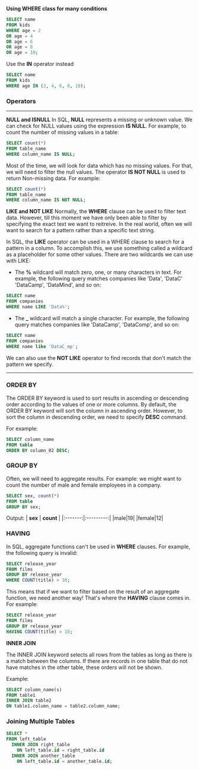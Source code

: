 **Using WHERE class for many conditions**
```SQL
SELECT name
FROM kids
WHERE age = 2
OR age = 4
OR age = 6
OR age = 8
OR age = 10;
```

Use the **IN** operator instead
```SQL
SELECT name
FROM kids
WHERE age IN (2, 4, 6, 8, 10);
```

### Operators
---
**NULL and ISNULL**
In SQL, **NULL** represents a missing or unknown value. We can check for NULL values using the expression **IS NULL**. For example, to count the number of missing values in a table:
```SQL
SELECT count(*)
FROM table_name
WHERE column_name IS NULL;
```

Most of the time, we will look for data which has no missing values. For that, we will need to filter the null values. The operator **IS NOT NULL** is used to return Non-missing data. For example:
```SQL
SELECT count(*)
FROM table_name
WHERE column_name IS NOT NULL;
```

**LIKE and NOT LIKE**
Normally, the **WHERE** clause can be used to filter text data. However, till this moment we have only been able to filter by specifying the exact text we want to reitreive. In the real world, often we will want to search for a pattern rather than a specific text string.

In SQL, the **LIKE** operator can be used in a WHERE clause to search for a pattern in a column. To accomplish this, we use something called a wildcard as a placeholder for some other values. There are two wildcards we can use with LIKE:

- The **%** wildcard will match zero, one, or many characters in text. For example, the following query matches companies like 'Data', 'DataC' 'DataCamp', 'DataMind', and so on:
```SQL
SELECT name
FROM companies
WHERE name LIKE 'Data%';
```

- The **_** wildcard will match a single character. For example, the following query matches companies like 'DataCamp', 'DataComp', and so on:
```SQL
SELECT name
FROM companies
WHERE name like 'DataC_mp';
```
We can also use the **NOT LIKE** operator to find records that don't match the pattern we specify.

---

### ORDER BY 

The ORDER BY keyword is used to sort results in ascending or descending order according to the values of one or more columns. By default, the ORDER BY keyword will sort the column in ascending order. However, to sort the column in descending order, we need to specify **DESC** command.

For example:
```sql
SELECT column_name
FROM table
ORDER BY column_02 DESC;
```

### GROUP BY
Often, we will need to aggregate results. For example: we might want to count the number of male and female employees in a company.
```sql
SELECT sex, count(*)
FROM table
GROUP BY sex;
```
Output:
| **sex** | **count** |
|:-------:|:---------:|
|male|19|
|female|12|


### HAVING
In SQL, aggregate functions can't be used in **WHERE** clauses. For example, the following query is invalid:

```sql
SELECT release_year
FROM films
GROUP BY release_year
WHERE COUNT(title) > 10;
```

This means that if we want to filter based on the result of an aggregate function, we need another way! That's where the **HAVING** clause comes in. For example:

```sql
SELECT release_year
FROM films
GROUP BY release_year
HAVING COUNT(title) > 10;
```

**INNER JOIN**

The INNER JOIN keyword selects all rows from the tables as long as there is a match between the columns. If there are records in one table that do not have matches in the other table, these orders will not be shown.

Example:
```sql
SELECT column_name(s)
FROM table1
INNER JOIN table2
ON table1.column_name = table2.column_name;
```

### Joining Multiple Tables
```sql
SELECT *
FROM left_table
  INNER JOIN right_table
    ON left_table.id = right_table.id
  INNER JOIN another_table
    ON left_table.id = another_table.id;
```























